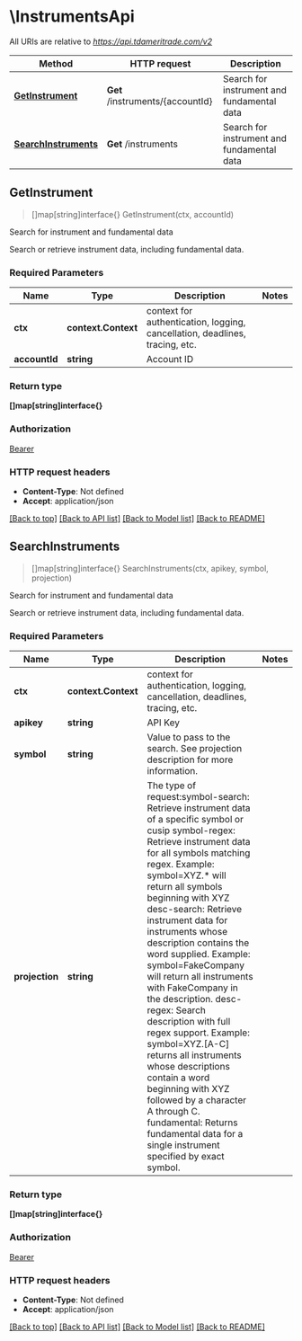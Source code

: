 # \InstrumentsApi

All URIs are relative to *https://api.tdameritrade.com/v2*

Method | HTTP request | Description
------------- | ------------- | -------------
[**GetInstrument**](InstrumentsApi.md#GetInstrument) | **Get** /instruments/{accountId} | Search for instrument and fundamental data
[**SearchInstruments**](InstrumentsApi.md#SearchInstruments) | **Get** /instruments | Search for instrument and fundamental data



## GetInstrument

> []map[string]interface{} GetInstrument(ctx, accountId)

Search for instrument and fundamental data

Search or retrieve instrument data, including fundamental data.

### Required Parameters


Name | Type | Description  | Notes
------------- | ------------- | ------------- | -------------
**ctx** | **context.Context** | context for authentication, logging, cancellation, deadlines, tracing, etc.
**accountId** | **string**| Account ID | 

### Return type

**[]map[string]interface{}**

### Authorization

[Bearer](../README.md#Bearer)

### HTTP request headers

- **Content-Type**: Not defined
- **Accept**: application/json

[[Back to top]](#) [[Back to API list]](../README.md#documentation-for-api-endpoints)
[[Back to Model list]](../README.md#documentation-for-models)
[[Back to README]](../README.md)


## SearchInstruments

> []map[string]interface{} SearchInstruments(ctx, apikey, symbol, projection)

Search for instrument and fundamental data

Search or retrieve instrument data, including fundamental data.

### Required Parameters


Name | Type | Description  | Notes
------------- | ------------- | ------------- | -------------
**ctx** | **context.Context** | context for authentication, logging, cancellation, deadlines, tracing, etc.
**apikey** | **string**| API Key | 
**symbol** | **string**| Value to pass to the search. See projection description for more information. | 
**projection** | **string**| The type of request:symbol-search: Retrieve instrument data of a specific symbol or cusip symbol-regex: Retrieve instrument data for all symbols matching regex. Example: symbol&#x3D;XYZ.* will return all symbols beginning with XYZ desc-search: Retrieve instrument data for instruments whose description contains the word supplied. Example: symbol&#x3D;FakeCompany will return all instruments with FakeCompany in the description. desc-regex: Search description with full regex support. Example: symbol&#x3D;XYZ.[A-C] returns all instruments whose descriptions contain a word beginning with XYZ followed by a character A through C.  fundamental: Returns fundamental data for a single instrument specified by exact symbol. | 

### Return type

**[]map[string]interface{}**

### Authorization

[Bearer](../README.md#Bearer)

### HTTP request headers

- **Content-Type**: Not defined
- **Accept**: application/json

[[Back to top]](#) [[Back to API list]](../README.md#documentation-for-api-endpoints)
[[Back to Model list]](../README.md#documentation-for-models)
[[Back to README]](../README.md)


